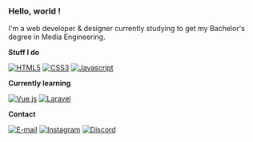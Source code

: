 ### Hello, world !

I'm a web developer & designer currently studying to get my Bachelor's degree in Media Engineering.

**Stuff I do**

[![HTML5](https://img.shields.io/badge/HTML5-f06529?style=flat&logo=html5&logoColor=white)](https://github.com/satche?tab=repositories&language=html)
[![CSS3](https://img.shields.io/badge/CSS3-2965f1?style=flat&logo=css3&logoColor=white)](https://github.com/satche?tab=repositories&language=css)
[![Javascript](https://img.shields.io/badge/JS-bf9414?style=flat&logo=javascript&logoColor=white)](https://github.com/satche?tab=repositories&language=javascript)

**Currently learning**

[![Vue.js](https://img.shields.io/badge/Vue.js-3fb27f?style=flat&logo=vue.js&logoColor=white)](https://github.com/satche?tab=repositories&language=vue)
[![Laravel](https://img.shields.io/badge/Laravel-ef3b2d?style=flat&logo=laravel&logoColor=white)](https://github.com/satche?tab=repositories&language=blade)

**Contact**

[![E-mail](https://img.shields.io/badge/info@satche.ch-5b5d60?style=flat&logo=mail.ru&logoColor=white)](mailto:info@satche.ch)
[![Instagram](https://img.shields.io/badge/@satche.ch-dd247d?style=flat&logo=instagram&logoColor=white)](https://instagram.com/satche.ch)
[![Discord](https://img.shields.io/badge/Satche%235901-7982da?style=flat&logo=discord&logoColor=white)](https://discord.com/users/623403349240446986)
